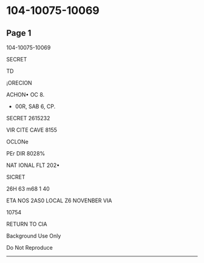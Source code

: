 # 104-10075-10069

## Page 1

104-10075-10069

SECRET

TD

¡ORECION

ACHON• OC 8.

+ 00R, SAB 6, CP.

SECRET 2615232

VIR CITE CAVE 8155

OCLONe

PEr DIR 8028%

NAT IONAL FLT 202•

SICRET

26H 63 m68 1 40

ETA NOS 2AS0 LOCAL Z6 NOVENBER VIA

10754

RETURN TO CIA

Background Use Only

Do Not Reproduce

---

